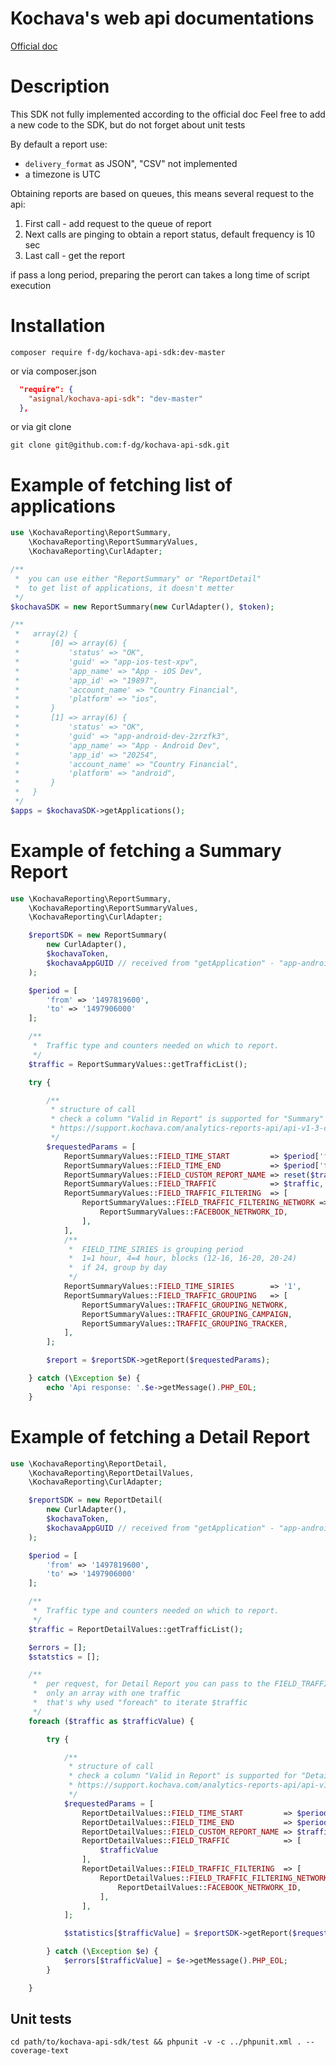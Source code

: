 Kochava's web api documentations
================================

[Official doc](https://support.kochava.com/analytics-reports-api/api-v1-3-requesting-and-scheduling-reports)

Description
===========

This SDK not fully implemented according to the official doc
Feel free to add a new code to the SDK, but do not forget about unit tests

By default a report use:
 + ```delivery_format``` as JSON", "CSV" not implemented
 + a timezone is UTC

Obtaining reports are based on queues, this means several request to the api:

 1. First call - add request to the queue of report
 2. Next calls are pinging to obtain a report status, default frequency is 10 sec 
 3. Last call - get the report

if pass a long period, preparing the perort can takes a long time of script execution
 
Installation
============

```shell
composer require f-dg/kochava-api-sdk:dev-master
```
or via composer.json

```json
  "require": {
    "asignal/kochava-api-sdk": "dev-master"
  },
```

or via git clone

```shell
git clone git@github.com:f-dg/kochava-api-sdk.git
```

Example of fetching list of applications
========================================

```php
use \KochavaReporting\ReportSummary,
    \KochavaReporting\ReportSummaryValues,
    \KochavaReporting\CurlAdapter;

/**
 *  you can use either "ReportSummary" or "ReportDetail" 
 *  to get list of applications, it doesn't metter
 */
$kochavaSDK = new ReportSummary(new CurlAdapter(), $token);

/**
 *   array(2) {
 *       [0] => array(6) {
 *           'status' => "OK",
 *           'guid' => "app-ios-test-xpv",
 *           'app_name' => "App - iOS Dev",
 *           'app_id' => "19897",
 *           'account_name' => "Country Financial",
 *           'platform' => "ios",
 *       }
 *       [1] => array(6) {
 *           'status' => "OK",
 *           'guid' => "app-android-dev-2zrzfk3",
 *           'app_name' => "App - Android Dev",
 *           'app_id' => "20254",
 *           'account_name' => "Country Financial",
 *           'platform' => "android",
 *       }
 *   }
 */ 
$apps = $kochavaSDK->getApplications();
```

Example of fetching a Summary Report
====================================

```php
use \KochavaReporting\ReportSummary,
    \KochavaReporting\ReportSummaryValues,
    \KochavaReporting\CurlAdapter;

    $reportSDK = new ReportSummary(
        new CurlAdapter(),
        $kochavaToken,
        $kochavaAppGUID // received from "getApplication" - "app-android-dev-2zrzfk3"
    );

    $period = [
        'from' => '1497819600',
        'to' => '1497906000'
    ];

    /**
     *  Traffic type and counters needed on which to report.
     */
    $traffic = ReportSummaryValues::getTrafficList();

    try { 

        /**
         * structure of call
         * check a column "Valid in Report" is supported for "Summary"
         * https://support.kochava.com/analytics-reports-api/api-v1-3-call-structure
         */
        $requestedParams = [
            ReportSummaryValues::FIELD_TIME_START         => $period['from'],
            ReportSummaryValues::FIELD_TIME_END           => $period['to'],
            ReportSummaryValues::FIELD_CUSTOM_REPORT_NAME => reset($traffic),
            ReportSummaryValues::FIELD_TRAFFIC            => $traffic,
            ReportSummaryValues::FIELD_TRAFFIC_FILTERING  => [
                ReportSummaryValues::FIELD_TRAFFIC_FILTERING_NETWORK => [
                    ReportSummaryValues::FACEBOOK_NETRWORK_ID,
                ],
            ],
            /**
             *  FIELD_TIME_SIRIES is grouping period  
             *  1=1 hour, 4=4 hour, blocks (12-16, 16-20, 20-24)
             *  if 24, group by day
             */
            ReportSummaryValues::FIELD_TIME_SIRIES        => '1',
            ReportSummaryValues::FIELD_TRAFFIC_GROUPING   => [
                ReportSummaryValues::TRAFFIC_GROUPING_NETWORK,
                ReportSummaryValues::TRAFFIC_GROUPING_CAMPAIGN,
                ReportSummaryValues::TRAFFIC_GROUPING_TRACKER,
            ],
        ];

        $report = $reportSDK->getReport($requestedParams);

    } catch (\Exception $e) {
        echo 'Api response: '.$e->getMessage().PHP_EOL;
    }
```


Example of fetching a Detail Report
====================================

```php
use \KochavaReporting\ReportDetail,
    \KochavaReporting\ReportDetailValues,
    \KochavaReporting\CurlAdapter;

    $reportSDK = new ReportDetail(
        new CurlAdapter(),
        $kochavaToken,
        $kochavaAppGUID // received from "getApplication" - "app-android-dev-2zrzfk3"
    );

    $period = [
        'from' => '1497819600',
        'to' => '1497906000'
    ];

    /**
     *  Traffic type and counters needed on which to report.
     */
    $traffic = ReportDetailValues::getTrafficList();

    $errors = []; 
    $statstics = [];

    /**
     *  per request, for Detail Report you can pass to the FIELD_TRAFFIC 
     *  only an array with one traffic
     *  that's why used "foreach" to iterate $traffic
     */
    foreach ($traffic as $trafficValue) {

        try { 

            /**
             * structure of call
             * check a column "Valid in Report" is supported for "Detail"
             * https://support.kochava.com/analytics-reports-api/api-v1-3-call-structure
             */
            $requestedParams = [
                ReportDetailValues::FIELD_TIME_START         => $period['from'],
                ReportDetailValues::FIELD_TIME_END           => $period['to'],
                ReportDetailValues::FIELD_CUSTOM_REPORT_NAME => $trafficValue,
                ReportDetailValues::FIELD_TRAFFIC            => [
                    $trafficValue
                ],
                ReportDetailValues::FIELD_TRAFFIC_FILTERING  => [
                    ReportDetailValues::FIELD_TRAFFIC_FILTERING_NETWORK => [
                        ReportDetailValues::FACEBOOK_NETRWORK_ID,
                    ],
                ],
            ];

            $statistics[$trafficValue] = $reportSDK->getReport($requestedParams);

        } catch (\Exception $e) {
            $errors[$trafficValue] = $e->getMessage().PHP_EOL;
        }

    }
```

Unit tests
----------

```shell
cd path/to/kochava-api-sdk/test && phpunit -v -c ../phpunit.xml . --coverage-text
```

